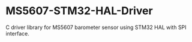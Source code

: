 # MS5607-STM32-HAL-Driver
C driver library for MS5607 barometer sensor using STM32 HAL with SPI interface.
